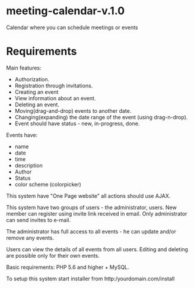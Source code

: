 # meeting-calendar-v.1.0
Calendar where you can schedule meetings or events

# Requirements
Main features:
- Authorization.
- Registration through invitations.
- Сreating an event
- View information about an event.
- Deleting an event.
- Moving(drag-and-drop) events to another date.
- Changing(expanding) the date range of the event (using drag-n-drop).
- Event should have status - new, in-progress, done.

Events have:
- name
- date
- time
- description
- Author
- Status
- color scheme (colorpicker)

This system have "One Page website" all actions should use AJAX.

This system have two groups of users - the administrator, users.
New member can register using invite link received in email. Only administrator can send invites to e-mail.

The administrator has full access to all events - he can update and/or remove any events.

Users can view the details of all events from all users. Editing and deleting are possible only for their own events.

Basic requirements: PHP 5.6 and higher + MySQL.

To setup this system start installer from http:/yourdomain.com/install
